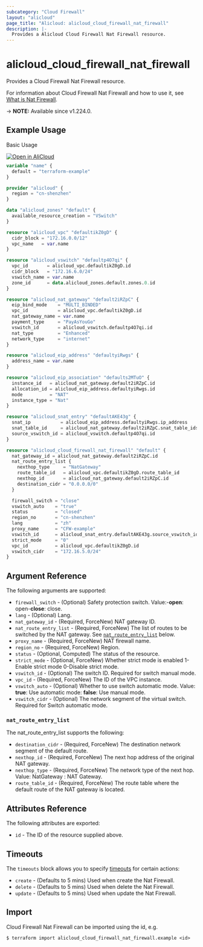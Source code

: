 ```yaml
---
subcategory: "Cloud Firewall"
layout: "alicloud"
page_title: "Alicloud: alicloud_cloud_firewall_nat_firewall"
description: |-
  Provides a Alicloud Cloud Firewall Nat Firewall resource.
---
```


# alicloud_cloud_firewall_nat_firewall

Provides a Cloud Firewall Nat Firewall resource. 

For information about Cloud Firewall Nat Firewall and how to use it, see [What is Nat Firewall](https://www.alibabacloud.com/help/zh/cloud-firewall/developer-reference/api-cloudfw-2017-12-07-createsecurityproxy).

-> **NOTE:** Available since v1.224.0.

## Example Usage

Basic Usage

<div style="display: block;margin-bottom: 40px;"><div class="oics-button" style="float: right;position: absolute;margin-bottom: 10px;">
  <a href="https://api.aliyun.com/api-tools/terraform?resource=alicloud_cloud_firewall_nat_firewall&exampleId=19d83e5d-c8c8-684a-59b0-b0b5f4d5458dab48e0cc&activeTab=example&spm=docs.r.cloud_firewall_nat_firewall.0.19d83e5dc8&intl_lang=EN_US" target="_blank">
    <img alt="Open in AliCloud" src="https://img.alicdn.com/imgextra/i1/O1CN01hjjqXv1uYUlY56FyX_!!6000000006049-55-tps-254-36.svg" style="max-height: 44px; max-width: 100%;">
  </a>
</div></div>

```terraform
variable "name" {
  default = "terraform-example"
}

provider "alicloud" {
  region = "cn-shenzhen"
}

data "alicloud_zones" "default" {
  available_resource_creation = "VSwitch"
}

resource "alicloud_vpc" "defaultikZ0gD" {
  cidr_block = "172.16.0.0/12"
  vpc_name   = var.name
}

resource "alicloud_vswitch" "defaultp4O7qi" {
  vpc_id       = alicloud_vpc.defaultikZ0gD.id
  cidr_block   = "172.16.6.0/24"
  vswitch_name = var.name
  zone_id      = data.alicloud_zones.default.zones.0.id
}

resource "alicloud_nat_gateway" "default2iRZpC" {
  eip_bind_mode    = "MULTI_BINDED"
  vpc_id           = alicloud_vpc.defaultikZ0gD.id
  nat_gateway_name = var.name
  payment_type     = "PayAsYouGo"
  vswitch_id       = alicloud_vswitch.defaultp4O7qi.id
  nat_type         = "Enhanced"
  network_type     = "internet"
}

resource "alicloud_eip_address" "defaultyiRwgs" {
  address_name = var.name
}

resource "alicloud_eip_association" "defaults2MTuO" {
  instance_id   = alicloud_nat_gateway.default2iRZpC.id
  allocation_id = alicloud_eip_address.defaultyiRwgs.id
  mode          = "NAT"
  instance_type = "Nat"
}

resource "alicloud_snat_entry" "defaultAKE43g" {
  snat_ip           = alicloud_eip_address.defaultyiRwgs.ip_address
  snat_table_id     = alicloud_nat_gateway.default2iRZpC.snat_table_ids
  source_vswitch_id = alicloud_vswitch.defaultp4O7qi.id
}

resource "alicloud_cloud_firewall_nat_firewall" "default" {
  nat_gateway_id = alicloud_nat_gateway.default2iRZpC.id
  nat_route_entry_list {
    nexthop_type     = "NatGateway"
    route_table_id   = alicloud_vpc.defaultikZ0gD.route_table_id
    nexthop_id       = alicloud_nat_gateway.default2iRZpC.id
    destination_cidr = "0.0.0.0/0"
  }

  firewall_switch = "close"
  vswitch_auto    = "true"
  status          = "closed"
  region_no       = "cn-shenzhen"
  lang            = "zh"
  proxy_name      = "CFW-example"
  vswitch_id      = alicloud_snat_entry.defaultAKE43g.source_vswitch_id
  strict_mode     = "0"
  vpc_id          = alicloud_vpc.defaultikZ0gD.id
  vswitch_cidr    = "172.16.5.0/24"
}
```

## Argument Reference

The following arguments are supported:
* `firewall_switch` - (Optional) Safety protection switch. Value:-**open**: open-**close**: close.
* `lang` - (Optional) Lang.
* `nat_gateway_id` - (Required, ForceNew) NAT gateway ID.
* `nat_route_entry_list` - (Required, ForceNew) The list of routes to be switched by the NAT gateway. See [`nat_route_entry_list`](#nat_route_entry_list) below.
* `proxy_name` - (Required, ForceNew) NAT firewall name.
* `region_no` - (Required, ForceNew) Region.
* `status` - (Optional, Computed) The status of the resource.
* `strict_mode` - (Optional, ForceNew) Whether strict mode is enabled 1-Enable strict mode 0-Disable strict mode.
* `vswitch_id` - (Optional) The switch ID. Required for switch manual mode.
* `vpc_id` - (Required, ForceNew) The ID of the VPC instance.
* `vswitch_auto` - (Optional) Whether to use switch automatic mode. Value: **true**: Use automatic mode: **false**: Use manual mode.
* `vswitch_cidr` - (Optional) The network segment of the virtual switch. Required for Switch automatic mode.

### `nat_route_entry_list`

The nat_route_entry_list supports the following:
* `destination_cidr` - (Required, ForceNew) The destination network segment of the default route.
* `nexthop_id` - (Required, ForceNew) The next hop address of the original NAT gateway.
* `nexthop_type` - (Required, ForceNew) The network type of the next hop. Value: NatGateway : NAT Gateway.
* `route_table_id` - (Required, ForceNew) The route table where the default route of the NAT gateway is located.

## Attributes Reference

The following attributes are exported:
* `id` - The ID of the resource supplied above.

## Timeouts

The `timeouts` block allows you to specify [timeouts](https://www.terraform.io/docs/configuration-0-11/resources.html#timeouts) for certain actions:
* `create` - (Defaults to 5 mins) Used when create the Nat Firewall.
* `delete` - (Defaults to 5 mins) Used when delete the Nat Firewall.
* `update` - (Defaults to 5 mins) Used when update the Nat Firewall.

## Import

Cloud Firewall Nat Firewall can be imported using the id, e.g.

```shell
$ terraform import alicloud_cloud_firewall_nat_firewall.example <id>
```